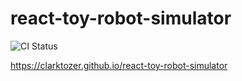 # react-toy-robot-simulator

![CI Status](https://img.shields.io/github/workflow/status/clarktozer/react-toy-robot-simulator/Build)

https://clarktozer.github.io/react-toy-robot-simulator
